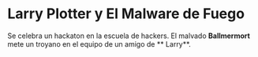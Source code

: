 # Larry Plotter y El Malware de Fuego

Se celebra un hackaton en la escuela de hackers.
El malvado **Ballmermort** mete un troyano en el equipo de un amigo de ** Larry**.
